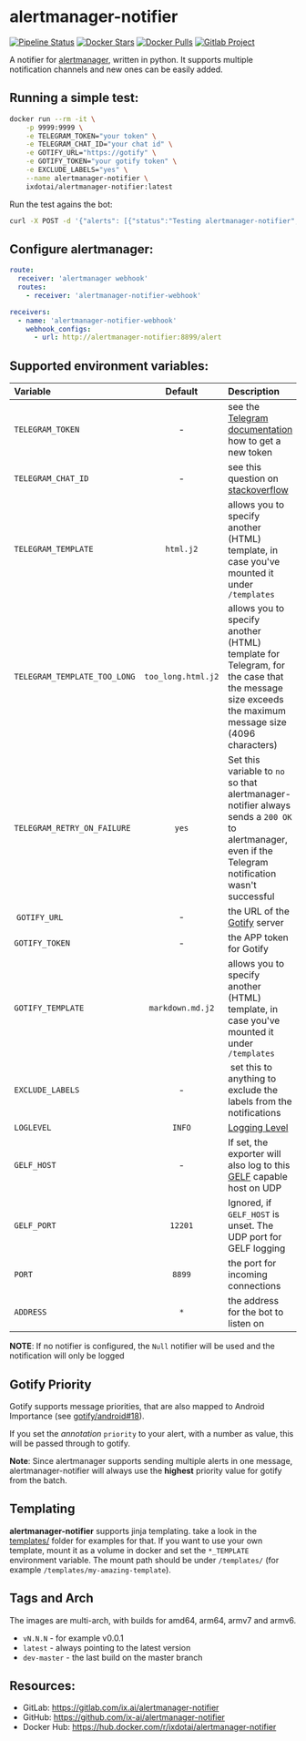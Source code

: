 # alertmanager-notifier

[![Pipeline Status](https://gitlab.com/ix.ai/alertmanager-notifier/badges/master/pipeline.svg)](https://gitlab.com/ix.ai/alertmanager-notifier/)
[![Docker Stars](https://img.shields.io/docker/stars/ixdotai/alertmanager-notifier.svg)](https://hub.docker.com/r/ixdotai/alertmanager-notifier/)
[![Docker Pulls](https://img.shields.io/docker/pulls/ixdotai/alertmanager-notifier.svg)](https://hub.docker.com/r/ixdotai/alertmanager-notifier/)
[![Gitlab Project](https://img.shields.io/badge/GitLab-Project-554488.svg)](https://gitlab.com/ix.ai/alertmanager-notifier/)

A notifier for [alertmanager](https://github.com/prometheus/alertmanager), written in python. It supports multiple notification channels and new ones can be easily added.

## Running a simple test:
```sh
docker run --rm -it \
    -p 9999:9999 \
    -e TELEGRAM_TOKEN="your token" \
    -e TELEGRAM_CHAT_ID="your chat id" \
    -e GOTIFY_URL="https://gotify" \
    -e GOTIFY_TOKEN="your gotify token" \
    -e EXCLUDE_LABELS="yes" \
    --name alertmanager-notifier \
    ixdotai/alertmanager-notifier:latest
```

Run the test agains the bot:
```sh
curl -X POST -d '{"alerts": [{"status":"Testing alertmanager-notifier", "labels":[], "annotations":[], "generatorURL": "http://localhost"}]}' -H "Content-Type: application/json" localhost:9119/alert
```

## Configure alertmanager:
```yml
route:
  receiver: 'alertmanager webhook'
  routes:
    - receiver: 'alertmanager-notifier-webhook'

receivers:
  - name: 'alertmanager-notifier-webhook'
    webhook_configs:
      - url: http://alertmanager-notifier:8899/alert
```

## Supported environment variables:

| **Variable**        | **Default**      | **Description**                                                                                                            |
|:--------------------|:----------------:|:---------------------------------------------------------------------------------------------------------------------------|
| `TELEGRAM_TOKEN`    | -                | see the [Telegram documentation](https://core.telegram.org/bots#creating-a-new-bot) how to get a new token |
| `TELEGRAM_CHAT_ID`  | -                | see this question on [stackoverflow](https://stackoverflow.com/questions/32423837/telegram-bot-how-to-get-a-group-chat-id) |
| `TELEGRAM_TEMPLATE` | `html.j2`        | allows you to specify another (HTML) template, in case you've mounted it under `/templates` |
| `TELEGRAM_TEMPLATE_TOO_LONG` | `too_long.html.j2` | allows you to specify another (HTML) template for Telegram, for the case that the message size exceeds the maximum message size (4096 characters) |
| `TELEGRAM_RETRY_ON_FAILURE` | `yes` | Set this variable to `no` so that alertmanager-notifier always sends a `200 OK` to alertmanager, even if the Telegram notification wasn't successful |
| `GOTIFY_URL`        | -                | the URL of the [Gotify](https://gotify.net/) server |
| `GOTIFY_TOKEN`      | -                | the APP token for Gotify |
| `GOTIFY_TEMPLATE`   | `markdown.md.j2` | allows you to specify another (HTML) template, in case you've mounted it under `/templates` |
| `EXCLUDE_LABELS`    | -                | set this to anything to exclude the labels from the notifications |
| `LOGLEVEL`          | `INFO`           | [Logging Level](https://docs.python.org/3/library/logging.html#levels) |
| `GELF_HOST`         | -                | If set, the exporter will also log to this [GELF](https://docs.graylog.org/en/3.0/pages/gelf.html) capable host on UDP |
| `GELF_PORT`         | `12201`          | Ignored, if `GELF_HOST` is unset. The UDP port for GELF logging |
| `PORT`              | `8899`           | the port for incoming connections |
| `ADDRESS`           | `*`              | the address for the bot to listen on |

**NOTE**: If no notifier is configured, the `Null` notifier will be used and the notification will only be logged

## Gotify Priority

Gotify supports message priorities, that are also mapped to Android Importance (see [gotify/android#18](https://github.com/gotify/android/issues/18)).

If you set the *annotation* `priority` to your alert, with a number as value, this will be passed through to gotify.

**Note**: Since alertmanager supports sending multiple alerts in one message, alertmanager-notifier will always use the **highest** priority value for gotify from the batch.

## Templating

**alertmanager-notifier** supports jinja templating. take a look in the [templates/](templates/) folder for examples for that. If you want to use your own template, mount it as a volume in docker and set the `*_TEMPLATE` environment variable. The mount path should be under `/templates/` (for example `/templates/my-amazing-template`).

## Tags and Arch

The images are multi-arch, with builds for amd64, arm64, armv7 and armv6.
* `vN.N.N` - for example v0.0.1
* `latest` - always pointing to the latest version
* `dev-master` - the last build on the master branch

## Resources:
* GitLab: https://gitlab.com/ix.ai/alertmanager-notifier
* GitHub: https://github.com/ix-ai/alertmanager-notifier
* Docker Hub: https://hub.docker.com/r/ixdotai/alertmanager-notifier
